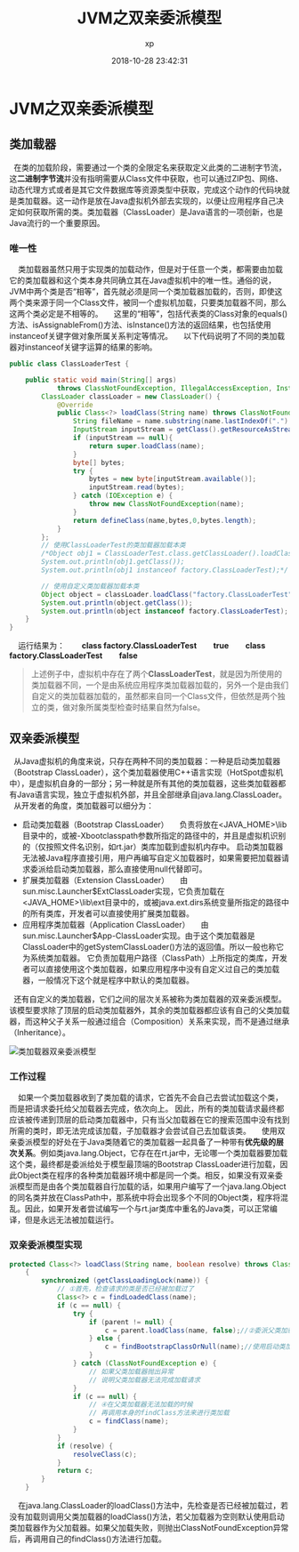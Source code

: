﻿---
title: JVM之双亲委派模型
date: 2018-10-28 23:42:31
author: xp
categories:
- Java
- JVM
tags:
- Java
- JVM
- 双亲委派
---

# JVM之双亲委派模型

## 类加载器

&nbsp;&nbsp;在类的加载阶段，需要通过一个类的全限定名来获取定义此类的二进制字节流，这**二进制字节流**并没有指明需要从Class文件中获取，也可以通过ZIP包、网络、动态代理方式或者是其它文件数据库等资源类型中获取，完成这个动作的代码块就是类加载器。这一动作是放在Java虚拟机外部去实现的，以便让应用程序自己决定如何获取所需的类。类加载器（ClassLoader）是Java语言的一项创新，也是Java流行的一个重要原因。

### 唯一性

&nbsp;&nbsp;&nbsp;&nbsp;类加载器虽然只用于实现类的加载动作，但是对于任意一个类，都需要由加载它的类加载器和这个类本身共同确立其在Java虚拟机中的唯一性。通俗的说，JVM中两个类是否“相等”，首先就必须是同一个类加载器加载的，否则，即使这两个类来源于同一个Class文件，被同一个虚拟机加载，只要类加载器不同，那么这两个类必定是不相等的。
&nbsp;&nbsp;&nbsp;&nbsp;这里的“相等”，包括代表类的Class对象的equals()方法、isAssignableFrom()方法、isInstance()方法的返回结果，也包括使用instanceof关键字做对象所属关系判定等情况。
&nbsp;&nbsp;&nbsp;&nbsp;以下代码说明了不同的类加载器对instanceof关键字运算的结果的影响。

```java
public class ClassLoaderTest {

    public static void main(String[] args)
            throws ClassNotFoundException, IllegalAccessException, InstantiationException {
        ClassLoader classLoader = new ClassLoader() {
            @Override
            public Class<?> loadClass(String name) throws ClassNotFoundException {
                String fileName = name.substring(name.lastIndexOf(".") + 1) + ".class";
                InputStream inputStream = getClass().getResourceAsStream(fileName);
                if (inputStream == null){
                    return super.loadClass(name);
                }
                byte[] bytes;
                try {
                    bytes = new byte[inputStream.available()];
                    inputStream.read(bytes);
                } catch (IOException e) {
                    throw new ClassNotFoundException(name);
                }
                return defineClass(name,bytes,0,bytes.length);
            }
        };
        // 使用ClassLoaderTest的类加载器加载本类
        /*Object obj1 = ClassLoaderTest.class.getClassLoader().loadClass("factory.ClassLoaderTest").newInstance();
        System.out.println(obj1.getClass());
        System.out.println(obj1 instanceof factory.ClassLoaderTest);*/

        // 使用自定义类加载器加载本类
        Object object = classLoader.loadClass("factory.ClassLoaderTest").newInstance();
        System.out.println(object.getClass());
        System.out.println(object instanceof factory.ClassLoaderTest);
    }
}
```

&nbsp;&nbsp;&nbsp;&nbsp;运行结果为：
**&nbsp;&nbsp;&nbsp;&nbsp;&nbsp;&nbsp;&nbsp;&nbsp;class factory.ClassLoaderTest
&nbsp;&nbsp;&nbsp;&nbsp;&nbsp;&nbsp;&nbsp;&nbsp;true
&nbsp;&nbsp;&nbsp;&nbsp;&nbsp;&nbsp;&nbsp;&nbsp;class factory.ClassLoaderTest
&nbsp;&nbsp;&nbsp;&nbsp;&nbsp;&nbsp;&nbsp;&nbsp;false**

> 上述例子中，虚拟机中存在了两个**ClassLoaderTest**，就是因为所使用的类加载器不同，一个是由系统应用程序类加载器加载的，另外一个是由我们自定义的类加载器加载的，虽然都来自同一个Class文件，但依然是两个独立的类，做对象所属类型检查时结果自然为false。

## 双亲委派模型

&nbsp;&nbsp;从Java虚拟机的角度来说，只存在两种不同的类加载器：一种是启动类加载器（Bootstrap ClassLoader），这个类加载器使用C++语言实现（HotSpot虚拟机中），是虚拟机自身的一部分；另一种就是所有其他的类加载器，这些类加载器都有Java语言实现，独立于虚拟机外部，并且全部继承自java.lang.ClassLoader。
&nbsp;&nbsp;从开发者的角度，类加载器可以细分为：

- 启动类加载器（Bootstrap ClassLoader）
&nbsp;&nbsp;&nbsp;&nbsp;负责将放在<JAVA_HOME>\lib目录中的，或被-Xbootclasspath参数所指定的路径中的，并且是虚拟机识别的（仅按照文件名识别，如rt.jar）类库加载到虚拟机内存中。 
启动类加载器无法被Java程序直接引用，用户再编写自定义加载器时，如果需要把加载器请求委派给启动类加载器，那么直接使用null代替即可。
- 扩展类加载器（Extension ClassLoader）
&nbsp;&nbsp;&nbsp;&nbsp;由sun.misc.Launcher$ExtClassLoader实现，它负责加载在<JAVA_HOME>\lib\ext目录中的，或被java.ext.dirs系统变量所指定的路径中的所有类库，开发者可以直接使用扩展类加载器。
- 应用程序类加载器（Application ClassLoader）
&nbsp;&nbsp;&nbsp;&nbsp;由sun.misc.Launcher$App-ClassLoader实现。由于这个类加载器是ClassLoader中的getSystemClassLoader()方法的返回值。所以一般也称它为系统类加载器。 它负责加载用户路径（ClassPath）上所指定的类库，开发者可以直接使用这个类加载器，如果应用程序中没有自定义过自己的类加载器，一般情况下这个就是程序中默认的类加载器。

&nbsp;&nbsp;还有自定义的类加载器，它们之间的层次关系被称为类加载器的双亲委派模型。该模型要求除了顶层的启动类加载器外，其余的类加载器都应该有自己的父类加载器，而这种父子关系一般通过组合（Composition）关系来实现，而不是通过继承（Inheritance）。

![类加载器双亲委派模型](https://img-blog.csdnimg.cn/20181028233129991.jpg?x-oss-process=image/watermark,type_ZmFuZ3poZW5naGVpdGk,shadow_10,text_aHR0cHM6Ly9ibG9nLmNzZG4ubmV0L3FxXzIxNTczODk5,size_27,color_FFFFFF,t_70)

### 工作过程

&nbsp;&nbsp;&nbsp;&nbsp;如果一个类加载器收到了类加载的请求，它首先不会自己去尝试加载这个类，而是把请求委托给父加载器去完成，依次向上。 因此，所有的类加载请求最终都应该被传递到顶层的启动类加载器中，只有当父加载器在它的搜索范围中没有找到所需的类时，即无法完成该加载，子加载器才会尝试自己去加载该类。
&nbsp;&nbsp;&nbsp;&nbsp;使用双亲委派模型的好处在于Java类随着它的类加载器一起具备了一种带有**优先级的层次关系**。例如类java.lang.Object，它存在在rt.jar中，无论哪一个类加载器要加载这个类，最终都是委派给处于模型最顶端的Bootstrap ClassLoader进行加载，因此Object类在程序的各种类加载器环境中都是同一个类。相反，如果没有双亲委派模型而是由各个类加载器自行加载的话，如果用户编写了一个java.lang.Object的同名类并放在ClassPath中，那系统中将会出现多个不同的Object类，程序将混乱。因此，如果开发者尝试编写一个与rt.jar类库中重名的Java类，可以正常编译，但是永远无法被加载运行。

### 双亲委派模型实现

```java
protected Class<?> loadClass(String name, boolean resolve) throws ClassNotFoundException
    {
        synchronized (getClassLoadingLock(name)) {
            // ①首先，检查请求的类是否已经被加载过了
            Class<?> c = findLoadedClass(name);
            if (c == null) {
                try {
                    if (parent != null) {
                        c = parent.loadClass(name, false);//②委派父类加载
                    } else {
                        c = findBootstrapClassOrNull(name);//使用启动类加载器
                    }
                } catch (ClassNotFoundException e) {
                    // 如果父类加载器抛出异常
                    // 说明父类加载器无法完成加载请求
                }
                if (c == null) {
                    // ④在父类加载器无法加载的时候
                    // 再调用本身的findClass方法来进行类加载
                    c = findClass(name);
                }
            }
            if (resolve) {
                resolveClass(c);
            }
            return c;
        }
    }
```

&nbsp;&nbsp;&nbsp;&nbsp;在java.lang.ClassLoader的loadClass()方法中，先检查是否已经被加载过，若没有加载则调用父类加载器的loadClass()方法，若父加载器为空则默认使用启动类加载器作为父加载器。如果父加载失败，则抛出ClassNotFoundException异常后，再调用自己的findClass()方法进行加载。
